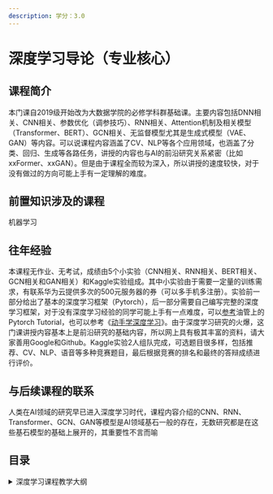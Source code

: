 ```yaml
---
description: 学分：3.0
---
```


# 深度学习导论（专业核心）

## 课程简介

本门课自2019级开始改为大数据学院的必修学科群基础课。主要内容包括DNN相关、CNN相关、参数优化（调参技巧）、RNN相关、Attention机制及相关模型（Transformer、BERT）、GCN相关、无监督模型尤其是生成式模型（VAE、GAN）等内容。可以说课程内容涵盖了CV、NLP等各个应用领域，也涵盖了分类、回归、生成等各路任务，讲授的内容也与AI的前沿研究关系紧密（比如xxFormer、xxGAN）。但是由于课程全而较为深入，所以讲授的速度较快，对于没有做过的方向可能上手有一定理解的难度。

## 前置知识涉及的课程

机器学习

## 往年经验

本课程无作业、无考试，成绩由5个小实验（CNN相关、RNN相关、BERT相关、GCN相关和GAN相关）和Kaggle实验组成。其中小实验由于需要一定量的训练需求，有联系华为云提供多次的500元服务器的券（可以多手机多注册）。实验前一部分给出了基本的深度学习框架（Pytorch），后一部分需要自己编写完整的深度学习框架，对于没有深度学习经验的同学可能上手有一点难度，可以[参考](https://www.youtube.com/watch?v=2S1dgHpqCdk\&list=PLhhyoLH6IjfxeoooqP9rhU3HJIAVAJ3Vz)油管上的Pytorch Tutorial，也可以参考《[动手学深度学习](http://zh.d2l.ai/)》。由于深度学习研究的火爆，这门课讲授内容基本上是前沿研究的基础内容，所以网上具有极其丰富的资料，请大家善用Google和Github。Kaggle实验2人组队完成，可选题目很多样，包括推荐、CV、NLP、语音等多种竞赛题目，最后根据竞赛的排名和最终的答辩成绩进行评价。

## 与后续课程的联系

人类在AI领域的研究早已进入深度学习时代，课程内容介绍的CNN、RNN、Transformer、GCN、GAN等模型是AI领域基石一般的存在，无数研究都是在这些基石模型的基础上展开的，其重要性不言而喻

## 目录

<details>

<summary>深度学习课程教学大纲</summary>

DNN

CNN

Model Training

Optimization

RNN

GNN

attention

LLM

Diffusion

</details>

